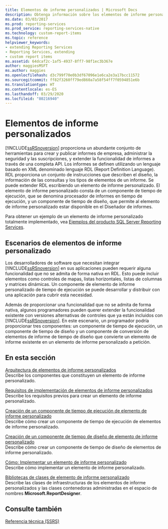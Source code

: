 ```yaml
---
title: Elementos de informe personalizados | Microsoft Docs
description: Obtenga información sobre los elementos de informe personalizados y cómo están formados por un componente en tiempo de ejecución y un componente en tiempo de diseño.
ms.date: 03/03/2017
ms.prod: reporting-services
ms.prod_service: reporting-services-native
ms.technology: custom-report-items
ms.topic: reference
helpviewer_keywords:
- extending Reporting Services
- Reporting Services, extending
- custom report items
ms.assetid: 64dcaf2c-1af5-4937-8ff7-98f1ec3b367e
author: maggiesMSFT
ms.author: maggies
ms.openlocfilehash: d3c799f70e0b3df67096e1e6ca2e3a17bcc11572
ms.sourcegitcommit: ff82f3260ff79ed860a7a58f54ff7f0594851e6b
ms.translationtype: HT
ms.contentlocale: es-ES
ms.lasthandoff: 03/29/2020
ms.locfileid: "80216940"
---
```

# <a name="custom-report-items"></a>Elementos de informe personalizados
  [!INCLUDE[ssRSnoversion](../../includes/ssrsnoversion-md.md)] proporciona un abundante conjunto de herramientas para crear y publicar informes de empresa, administrar la seguridad y las suscripciones, y extender la funcionalidad de informes a través de una completa API. Los informes se definen utilizando un lenguaje basado en XML denominado lenguaje RDL (Report Definition Language). RDL proporciona un conjunto de instrucciones que describen el diseño, la información de las consultas y los tipos de elementos de un informe. Se puede extender RDL escribiendo un elemento de informe personalizado. El elemento de informe personalizado consta de un componente de tiempo de ejecución, que se denomina procesador de informes en tiempo de ejecución, y un componente de tiempo de diseño, que permite al elemento de informe personalizado estar disponible en el Diseñador de informes.  
  
 Para obtener un ejemplo de un elemento de informe personalizado totalmente implementado, vea [Ejemplos del producto SQL Server Reporting Services](https://go.microsoft.com/fwlink/?LinkId=177889).  
  
## <a name="custom-report-item-scenarios"></a>Escenarios de elementos de informe personalizado  
 Los desarrolladores de software que necesitan integrar [!INCLUDE[ssRSnoversion](../../includes/ssrsnoversion-md.md)] en sus aplicaciones pueden requerir alguna funcionalidad que no se admita de forma nativa en RDL. Esto puede incluir elementos como controles de mapas, listas horizontales, listas de columnas y matrices dinámicas. Un componente de elemento de informe personalizado de tiempo de ejecución se puede desarrollar y distribuir con una aplicación para cubrir esta necesidad.  
  
 Además de proporcionar una funcionalidad que no se admita de forma nativa, algunos programadores pueden querer extender la funcionalidad existente con versiones alternativas de controles que ya están incluidos con [!INCLUDE[ssRSnoversion](../../includes/ssrsnoversion-md.md)]. En este escenario, un programador podría proporcionar tres componentes: un componente de tiempo de ejecución, un componente de tiempo de diseño y un componente de conversión de elementos de informe de tiempo de diseño que convierte un elemento de informe existente en un elemento de informe personalizado a petición.  
  
## <a name="in-this-section"></a>En esta sección  
 [Arquitectura de elementos de informe personalizados](../../reporting-services/custom-report-items/custom-report-item-architecture.md)  
 Describe los componentes que constituyen un elemento de informe personalizado.  
  
 [Requisitos de implementación de elementos de informe personalizados](../../reporting-services/custom-report-items/custom-report-item-implementation-requirements.md)  
 Describe los requisitos previos para crear un elemento de informe personalizado.  
  
 [Creación de un componente de tiempo de ejecución de elemento de informe personalizado](../../reporting-services/custom-report-items/creating-a-custom-report-item-run-time-component.md)  
 Describe cómo crear un componente de tiempo de ejecución de elementos de informe personalizado.  
  
 [Creación de un componente de tiempo de diseño de elemento de informe personalizado](../../reporting-services/custom-report-items/creating-a-custom-report-item-design-time-component.md)  
 Describe cómo crear un componente de tiempo de diseño de elementos de informe personalizado.  
  
 [Cómo: Implementar un elemento de informe personalizado](../../reporting-services/custom-report-items/how-to-deploy-a-custom-report-item.md)  
 Describe cómo implementar un elemento de informe personalizado.  
  
 [Bibliotecas de clases de elemento de informe personalizado](../../reporting-services/custom-report-items/custom-report-item-class-libraries.md)  
 Describe las clases de infraestructuras de los elementos de informe personalizados y las clases contenedoras administradas en el espacio de nombres **Microsoft.ReportDesigner**.  
  
## <a name="see-also"></a>Consulte también  
 [Referencia técnica &#40;SSRS&#41;](../../reporting-services/technical-reference-ssrs.md)  
  
  
